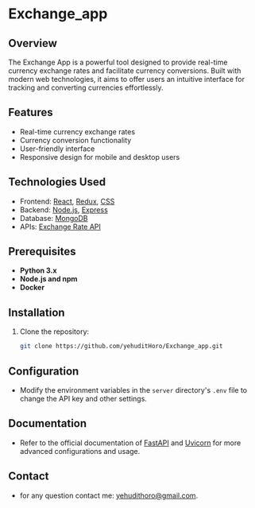# Exchange_app

## Overview
The Exchange App is a powerful tool designed to provide real-time currency exchange rates and facilitate currency conversions. Built with modern web technologies, it aims to offer users an intuitive interface for tracking and converting currencies effortlessly.

## Features
- Real-time currency exchange rates
- Currency conversion functionality
- User-friendly interface
- Responsive design for mobile and desktop users

## Technologies Used
- Frontend: [React](https://reactjs.org/), [Redux](https://redux.js.org/), [CSS](https://www.w3schools.com/css/)
- Backend: [Node.js](https://nodejs.org/), [Express](https://expressjs.com/)
- Database: [MongoDB](https://www.mongodb.com/)
- APIs: [Exchange Rate API](https://exchangeratesapi.io/)

## Prerequisites

- **Python 3.x**
- **Node.js and npm**
- **Docker**


## Installation
1. Clone the repository:
   ```bash
   git clone https://github.com/yehuditHoro/Exchange_app.git

## Configuration
- Modify the environment variables in the `server` directory's `.env` file to change the API key and other settings.

## Documentation

- Refer to the official documentation of [FastAPI](https://fastapi.tiangolo.com/) and [Uvicorn](https://www.uvicorn.org/) for more advanced configurations and usage.

## Contact

- for any question contact me: yehudithoro@gmail.com.

